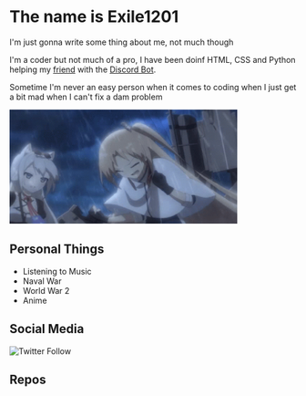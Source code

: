# The name is Exile1201

I'm just gonna write some thing about me, not much though

I'm a coder but not much of a pro, I have been doinf HTML, CSS and Python helping my [friend](https://top.gg/user/357835329719500802) with the [Discord Bot](https://top.gg/bot/737639259963392011).

Sometime I'm never an easy person when it comes to coding when I just get a bit mad when I can't fix a dam problem

<img src="https://github.com/Exile1201/Exile1201/blob/main/image/tenor.gif" width="400" height="200" />


## Personal Things

- Listening to Music
- Naval War
- World War 2
- Anime

## Social Media

![Twitter Follow](https://img.shields.io/twitter/follow/exile1201?style=social)


## Repos


<!--
**Exile1201/Exile1201** is a ✨ _special_ ✨ repository because its `README.md` (this file) appears on your GitHub profile.

## Other
<h3 align="left">Connect with me:</h3>
<p align="left">
<a href="https://twitter.com/exile1201" target="blank"><img align="center" src="https://cdn.jsdelivr.net/npm/simple-icons@3.0.1/icons/twitter.svg" alt="exile1201" height="30" width="40" /></a>
<a href="https://www.youtube.com/c/exile1201" target="blank"><img align="center" src="https://cdn.jsdelivr.net/npm/simple-icons@3.0.1/icons/youtube.svg" alt="exile1201" height="30" width="40" /></a>
</p>

<h3 align="left">Languages and Tools:</h3>
<p align="left"> <a href="https://developer.mozilla.org/en-US/docs/Web/JavaScript" target="_blank"> <img src="https://raw.githubusercontent.com/devicons/devicon/master/icons/javascript/javascript-original.svg" alt="javascript" width="40" height="40"/> </a> <a href="https://www.python.org" target="_blank"> <img src="https://raw.githubusercontent.com/devicons/devicon/master/icons/python/python-original.svg" alt="python" width="40" height="40"/> </a> </p>

### etc
Here are some ideas to get you started:

- 🔭 I’m currently working on ...
- 🌱 I’m currently learning ...
- 👯 I’m looking to collaborate on ...
- 🤔 I’m looking for help with ...
- 💬 Ask me about ...
- 📫 How to reach me: ...
- 😄 Pronouns: ...
- ⚡ Fun fact: ...
-->
